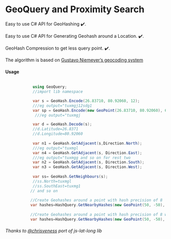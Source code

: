 # GeoQuery and Proximity Search

Easy to use C# API for GeoHashing ✔️. 

Easy to use C# API for Generating Geohash around a Location. ✔️.

GeoHash Compression to get less query point. ✔️.

The algorithm is based on [Gustavo Niemeyer’s geocoding system](https://en.wikipedia.org/wiki/Geohash)

#### Usage
```C#

            using GeoQuery;
            //import lib namespace

            var s = GeoHash.Encode(26.83710, 80.92060, 12);
            ///eg output="tuxmgj12sdg1
            var sp = GeoHash.Encode(new GeoPoint(26.83710, 80.92060), 6);
             ///eg output="tuxmgj

            var d = GeoHash.Decode(s);
            //d.Latitude=26.8371
            //d.Longitude=80.92060
            
            var n1 = GeoHash.GetAdjacent(s,Direction.North);
            ///eg output="tuxmgl
            var n4 = GeoHash.GetAdjacent(s, Direction.East);
            ///eg output="tuxmgg and so on for rest two
            var n2 = GeoHash.GetAdjacent(s, Direction.South);
            var n3 = GeoHash.GetAdjacent(s, Direction.West);
            
            var ss= GeoHash.GetNeighbours(s);
            //ss.North=tuxmgl
            //ss.SouthEast=tuxmg1
           // and so on
           
           //Create Geohashes around a point with hash precision of 8
           var hashes=HashQuery.GetNearbyHashes(new GeoPoint(50, -50), radius, 8);
           
           //Create Geohashes around a point with hash precision of 8 with compression
           var hashes=HashQuery.GetNearbyHashes(new GeoPoint(50, -50), radius, 8,true);
```

###### Thanks to [@chrisveness](https://github.com/chrisveness/) port of js-lat-long lib

